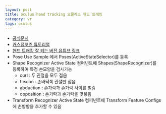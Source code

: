 ```yaml
---
layout: post
title: oculus hand tracking 오큘러스 핸드 트래킹
category: vr
tags: oculus
---
```

* [공식문서](https://developer.oculus.com/documentation/unity/unity-isdk-hand-pose-detection/#shape-recognition)
* [커스텀포즈 튜토리얼](https://immersive-insiders.com/blog/oculus-hand-interaction-pose-detection)
* [핸드 트래킹 잘 되는 버전 유튜브 링크](https://www.youtube.com/watch?v=3CvEnlbS2W8)
* Pose Use Sample 에서 Poses(ActiveStateSelector)를 등록
* Shape Recognizer Active State 컴퍼넌트에 Shapes(ShapeRecognizer)를 등록하여 특정 손모양을 검사가능
    * curl : 두 관절을 모두 접음
    * flexion : 손바닥쪽 관절만 접음
    * abduction : 손가락과 손가락 사이를 벌림
    * opposition : 손가락과 손가락을 맞닿음
* Transform Recognizer Active State 컴퍼넌트에 Transform Feature Configs에 손방향을 추가할 수 있음
